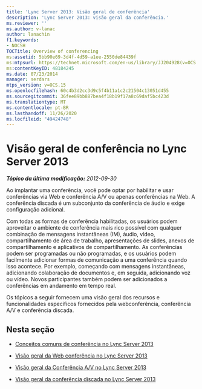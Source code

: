 ```yaml
---
title: 'Lync Server 2013: Visão geral de conferência'
description: 'Lync Server 2013: visão geral da conferência.'
ms.reviewer: ''
ms.author: v-lanac
author: lanachin
f1.keywords:
- NOCSH
TOCTitle: Overview of conferencing
ms:assetid: 5bb90e69-3d4f-4d59-a1ee-2550de84439f
ms:mtpsurl: https://technet.microsoft.com/en-us/library/JJ204928(v=OCS.15)
ms:contentKeyID: 48184245
ms.date: 07/23/2014
manager: serdars
mtps_version: v=OCS.15
ms.openlocfilehash: 60c4b3d2cc3d9c5f4b11a1c2c21504c13051d455
ms.sourcegitcommit: 36fee89bb887bea4f18b19f17a8c69daf5bc423d
ms.translationtype: MT
ms.contentlocale: pt-BR
ms.lasthandoff: 11/26/2020
ms.locfileid: "49424748"
---
```

# <a name="overview-of-conferencing-in-lync-server-2013"></a>Visão geral de conferência no Lync Server 2013

<div data-xmlns="http://www.w3.org/1999/xhtml">

<div class="topic" data-xmlns="http://www.w3.org/1999/xhtml" data-msxsl="urn:schemas-microsoft-com:xslt" data-cs="https://msdn.microsoft.com/">

<div data-asp="https://msdn2.microsoft.com/asp">



</div>

<div id="mainSection">

<div id="mainBody">

<span> </span>

_**Tópico da última modificação:** 2012-09-30_

Ao implantar uma conferência, você pode optar por habilitar e usar conferências via Web e conferência A/V ou apenas conferências na Web. A conferência discada é um subconjunto da conferência de áudio e exige configuração adicional.

Com todas as formas de conferência habilitadas, os usuários podem aproveitar o ambiente de conferência mais rico possível com qualquer combinação de mensagens instantâneas (IM), áudio, vídeo, compartilhamento de área de trabalho, apresentações de slides, anexos de compartilhamento e aplicativos de compartilhamento. As conferências podem ser programadas ou não programadas, e os usuários podem facilmente adicionar formas de comunicação a uma conferência quando isso acontece. Por exemplo, começando com mensagens instantâneas, adicionando colaboração de documentos e, em seguida, adicionando voz ou vídeo. Novos participantes também podem ser adicionados a conferências em andamento em tempo real.

Os tópicos a seguir fornecem uma visão geral dos recursos e funcionalidades específicos fornecidos pela webconferência, conferência A/V e conferência discada.

<div>

## <a name="in-this-section"></a>Nesta seção

  - [Conceitos comuns de conferência no Lync Server 2013](lync-server-2013-common-conferencing-concepts.md)

  - [Visão geral da Web conferência no Lync Server 2013](lync-server-2013-web-conferencing-overview.md)

  - [Visão geral da Conferência A/V no Lync Server 2013](lync-server-2013-a-v-conferencing-overview.md)

  - [Visão geral da conferência discada no Lync Server 2013](lync-server-2013-dial-in-conferencing-overview.md)

</div>

</div>

<span> </span>

</div>

</div>

</div>

